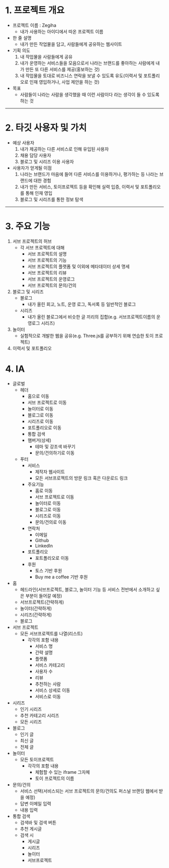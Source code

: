 # 1. 프로젝트 개요
- 프로젝트 이름 : Zegiha
  - 내가 사용하는 아이디에서 따온 프로젝트 이름
- 한 줄 설명
  - 내가 만든 작업물을 담고, 사람들에게 공유하는 웹사이트
- 기획 의도
  1. 내 작업물을 사람들에게 공유
  2. 내가 운영하는 서비스들을 모음으로서 나라는 브랜드를 좋아하는 사람에게 내가 만든 또 다른 서비스를 제공(홍보하는 것)
  3. 내 작업물을 토대로 비즈니스 연락을 보낼 수 있도록 유도(이력서 및 포트폴리오로 인재 영입하거나, 사업 제안을 하는 것)
- 목표
  - 사람들이 나라는 사람을 생각했을 때 이런 사람이다 라는 생각이 들 수 있도록 하는 것

---

# 2. 타깃 사용자 및 가치
- 예상 사용자
  1. 내가 제공하는 다른 서비스로 인해 유입된 사용자
  2. 채용 담당 사용자
  3. 블로그 및 시리즈 이용 사용자
- 사용자가 얻게될 이점
  1. 나라는 브랜드가 마음에 들어 다른 서비스를 이용하거나, 평가하는 등 나라는 브랜드에 대한 경험
  2. 내가 만든 서비스, 토이프로젝트 등을 확인해 실력 입증, 이력서 및 포트폴리오를 통해 인재 영입
  3. 블로그 및 시리즈를 통한 정보 탐색

---

# 3. 주요 기능
1. 서브 프로젝트의 허브
    - 각 서브 프로젝트에 대해
      - 서브 프로젝트의 설명
      - 서브 프로젝트의 기능
      - 서브 프로젝트의 플랫폼 및 이외에 메타데이터 상세 명세
      - 서브 프로젝트의 리뷰
      - 서브 프로젝트의 운영로그
      - 서브 프로젝트의 문의/건의
2. 블로그 및 시리즈
   - 블로그
     - 내가 올린 회고, 노트, 운영 로그, 독서록 등 일반적인 블로그
   - 시리즈
     - 내가 올린 블로그에서 비슷한 글 끼리의 집합(e.g. 서브프로젝트이름의 운영로그 시리즈)
3. 놀이터
   - 실험적으로 개발한 웹을 공유(e.g. Three.js를 공부하기 위해 연습한 토이 프로젝트)
4. 이력서 및 포트폴리오

# 4. IA
- 글로벌
  - 헤더
    - 홈으로 이동
    - 서브 프로젝트로 이동
    - 놀이터로 이동
    - 블로그로 이동
    - 시리즈로 이동
    - 포트폴리오로 이동
    - 통합 검색
    - 햄버거(상세)
      - 테마 및 강조색 바꾸기
      - 문의/건의하기로 이동
  - 푸터
    - 서비스
      - 제작자 웹사이트
      - 모든 서브프로젝트의 방문 링크 혹은 다운로드 링크
    - 주요기능
      - 홈로 이동
      - 서브 프로젝트로 이동
      - 놀이터로 이동
      - 블로그로 이동
      - 시리즈로 이동
      - 문의/건의로 이동
    - 연락처
      - 이메일
      - Github
      - LinkedIn
    - 포트폴리오
      - 포트폴리오로 이동
    - 후원
      - 토스 기반 후원
      - Buy me a coffee 기반 후원
- 홈
  - 헤드라인(서브프로젝트, 블로그, 놀이터 기능 등 서비스 전반에서 소개하고 싶은 부분이 들어갈 예정)
  - 서브프로젝트(간략하게)
  - 놀이터(간략하게)
  - 시리즈(간략하게)
  - 블로그
- 서브 프로젝트
  - 모든 서브프로젝트를 나열(리스트)
    - 각각의 포함 내용
      - 서비스 명
      - 간략 설명
      - 플랫폼
      - 서비스 카테고리
      - 사용자 수
      - 리뷰
      - 추천하는 사람
      - 서비스 상세로 이동
      - 서비스로 이동
- 시리즈
  - 인기 시리즈
  - 추천 카테고리 시리즈
  - 모든 시리즈
- 블로그
  - 인기 글
  - 최신 글
  - 전체 글
- 놀이터
  - 모든 토이프로젝트
    - 각각의 포함 내용
      - 체험할 수 있는 iframe 그자체
      - 토이 프로젝트의 이름
- 문의/건의
  - 서비스 선택(서비스되는 서브 프로젝트의 문의/건의도 퍼스널 브랜딩 웹에서 받을 예정)
  - 답변 이메일 입력
  - 내용 입력
- 통합 검색
  - 검색바 및 검색 버튼
  - 추천 게시글
  - 검색 시
    - 게시글
    - 시리즈
    - 놀이터
    - 서브프로젝트
